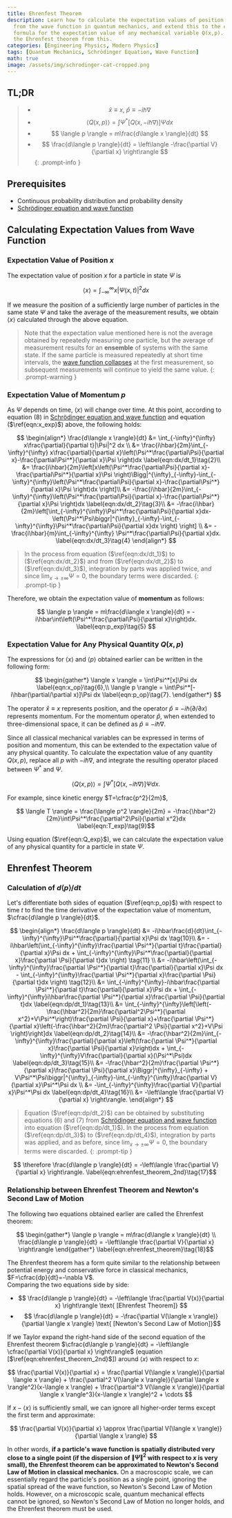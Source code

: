 ```yaml
---
title: Ehrenfest Theorem
description: Learn how to calculate the expectation values of position and momentum
  from the wave function in quantum mechanics, and extend this to the calculation
  formula for the expectation value of any mechanical variable Q(x,p). Then, derive
  the Ehrenfest theorem from this.
categories: [Engineering Physics, Modern Physics]
tags: [Quantum Mechanics, Schrödinger Equation, Wave Function]
math: true
image: /assets/img/schrodinger-cat-cropped.png
---
```

## TL;DR
> - $$ \hat x \equiv x,\ \hat p \equiv -i\hbar\nabla$$
> - $$ \langle Q(x,p) \rangle = \int \Psi^*[Q(x, -i\hbar\nabla)]\Psi dx $$
> - $$ \langle p \rangle = m\frac{d\langle x \rangle}{dt} $$
> - $$ \frac{d\langle p \rangle}{dt} = \left\langle -\frac{\partial V}{\partial x} \right\rangle $$
{: .prompt-info }

## Prerequisites
- Continuous probability distribution and probability density
- [Schrödinger equation and wave function](/posts/schrodinger-equation-and-the-wave-function/)

## Calculating Expectation Values from Wave Function
### Expectation Value of Position $x$
The expectation value of position $x$ for a particle in state $\Psi$ is

$$ \langle x \rangle = \int_{-\infty}^{\infty}x|\Psi(x,t)|^2 dx \label{eqn:x_exp}\tag{1}$$

If we measure the position of a sufficiently large number of particles in the same state $\Psi$ and take the average of the measurement results, we obtain $\langle x \rangle$ calculated through the above equation.

> Note that the expectation value mentioned here is not the average obtained by repeatedly measuring one particle, but the average of measurement results for an **ensemble** of systems with the same state. If the same particle is measured repeatedly at short time intervals, the [wave function collapses](/posts/schrodinger-equation-and-the-wave-function/#measurement-and-collapse-of-the-wave-function) at the first measurement, so subsequent measurements will continue to yield the same value.
{: .prompt-warning }

### Expectation Value of Momentum $p$
As $\Psi$ depends on time, $\langle x \rangle$ will change over time. At this point, according to equation (8) in [Schrödinger equation and wave function](/posts/schrodinger-equation-and-the-wave-function/) and equation ($\ref{eqn:x_exp}$) above, the following holds:

$$ \begin{align*}
\frac{d\langle x \rangle}{dt} &= \int_{-\infty}^{\infty} x\frac{\partial}{\partial t}|\Psi|^2 dx \\
&= \frac{i\hbar}{2m}\int_{-\infty}^{\infty} x\frac{\partial}{\partial x}\left(\Psi^*\frac{\partial\Psi}{\partial x}-\frac{\partial\Psi^*}{\partial x}\Psi \right)dx \label{eqn:dx/dt_1}\tag{2}\\
&= \frac{i\hbar}{2m}\left[x\left(\Psi^*\frac{\partial\Psi}{\partial x}-\frac{\partial\Psi^*}{\partial x}\Psi \right)\Bigg|^{\infty}_{-\infty}-\int_{-\infty}^{\infty}\left(\Psi^*\frac{\partial\Psi}{\partial x}-\frac{\partial\Psi^*}{\partial x}\Psi \right)dx \right]\\
&= -\frac{i\hbar}{2m}\int_{-\infty}^{\infty}\left(\Psi^*\frac{\partial\Psi}{\partial x}-\frac{\partial\Psi^*}{\partial x}\Psi \right)dx \label{eqn:dx/dt_2}\tag{3}\\
&= -\frac{i\hbar}{2m}\left[\int_{-\infty}^{\infty}\Psi^*\frac{\partial\Psi}{\partial x}dx-\left(\Psi^*\Psi\biggr|^{\infty}_{-\infty}-\int_{-\infty}^{\infty}\Psi^*\frac{\partial\Psi}{\partial x}dx \right) \right] \\
&= -\frac{i\hbar}{m}\int_{-\infty}^{\infty} \Psi^*\frac{\partial\Psi}{\partial x}dx. \label{eqn:dx/dt_3}\tag{4}
\end{align*} $$

> In the process from equation ($\ref{eqn:dx/dt_1}$) to ($\ref{eqn:dx/dt_2}$) and from ($\ref{eqn:dx/dt_2}$) to ($\ref{eqn:dx/dt_3}$), integration by parts was applied twice, and since $\lim_{x\rightarrow\pm\infty}\Psi=0$, the boundary terms were discarded.
{: .prompt-tip }

Therefore, we obtain the expectation value of **momentum** as follows:

$$ \langle p \rangle = m\frac{d\langle x \rangle}{dt} = -i\hbar\int\left(\Psi^*\frac{\partial\Psi}{\partial x}\right)dx. \label{eqn:p_exp}\tag{5} $$

### Expectation Value for Any Physical Quantity $Q(x,p)$
The expressions for $\langle x \rangle$ and $\langle p \rangle$ obtained earlier can be written in the following form:

$$ \begin{gather*}
\langle x \rangle = \int\Psi^*[x]\Psi dx \label{eqn:x_op}\tag{6},\\
\langle p \rangle = \int\Psi^*[-i\hbar(\partial/\partial x)]\Psi dx \label{eqn:p_op}\tag{7}.
\end{gather*} $$

The operator $\hat x \equiv x$ represents position, and the operator $\hat p \equiv -i\hbar(\partial/\partial x)$ represents momentum. For the momentum operator $\hat p$, when extended to three-dimensional space, it can be defined as $\hat p \equiv -i\hbar\nabla$.

Since all classical mechanical variables can be expressed in terms of position and momentum, this can be extended to the expectation value of any physical quantity. To calculate the expectation value of any quantity $Q(x,p)$, replace all $p$ with $-i\hbar\nabla$, and integrate the resulting operator placed between $\Psi^*$ and $\Psi$.

$$ \langle Q(x,p) \rangle = \int \Psi^*[Q(x, -i\hbar\nabla)]\Psi dx. \label{eqn:Q_exp}\tag{8}$$

For example, since kinetic energy $T=\cfrac{p^2}{2m}$,

$$ \langle T \rangle = \frac{\langle p^2 \rangle}{2m} = -\frac{\hbar^2}{2m}\int\Psi^*\frac{\partial^2\Psi}{\partial x^2}dx \label{eqn:T_exp}\tag{9}$$

Using equation ($\ref{eqn:Q_exp}$), we can calculate the expectation value of any physical quantity for a particle in state $\Psi$.

## Ehrenfest Theorem
### Calculation of $d\langle p \rangle/dt$
Let's differentiate both sides of equation ($\ref{eqn:p_op}$) with respect to time $t$ to find the time derivative of the expectation value of momentum, $\cfrac{d\langle p \rangle}{dt}$.

$$ \begin{align*}
\frac{d\langle p \rangle}{dt} &= -i\hbar\frac{d}{dt}\int_{-\infty}^{\infty}\Psi^*\frac{\partial}{\partial x}\Psi dx \tag{10}\\
&= -i\hbar\left(\int_{-\infty}^{\infty}\frac{\partial \Psi^*}{\partial t}\frac{\partial}{\partial x}\Psi dx + \int_{-\infty}^{\infty}\Psi^*\frac{\partial}{\partial x}\frac{\partial \Psi}{\partial t}dx \right) \tag{11} \\
&= -i\hbar\left(\int_{-\infty}^{\infty}\frac{\partial \Psi^*}{\partial t}\frac{\partial}{\partial x}\Psi dx - \int_{-\infty}^{\infty}\frac{\partial \Psi^*}{\partial x}\frac{\partial \Psi}{\partial t}dx \right) \tag{12}\\
&= \int_{-\infty}^{\infty}-i\hbar\frac{\partial \Psi^*}{\partial t}\frac{\partial}{\partial x}\Psi dx + \int_{-\infty}^{\infty}i\hbar\frac{\partial \Psi^*}{\partial x}\frac{\partial \Psi}{\partial t}dx \label{eqn:dp/dt_1}\tag{13}\\
&= \int_{-\infty}^{\infty}\left[\left(-\frac{\hbar^2}{2m}\frac{\partial^2\Psi^*}{\partial x^2}+V\Psi^*\right)\frac{\partial \Psi}{\partial x}+\frac{\partial \Psi^*}{\partial x}\left(-\frac{\hbar^2}{2m}\frac{\partial^2 \Psi}{\partial x^2}+V\Psi \right)\right]dx \label{eqn:dp/dt_2}\tag{14}\\
&= -\frac{\hbar^2}{2m}\int_{-\infty}^{\infty}\frac{\partial}{\partial x}\left(\frac{\partial \Psi^*}{\partial x}\frac{\partial \Psi}{\partial x}\right)dx + \int_{-\infty}^{\infty}V\frac{\partial}{\partial x}(\Psi^*\Psi)dx \label{eqn:dp/dt_3}\tag{15}\\
&= -\frac{\hbar^2}{2m}\frac{\partial \Psi^*}{\partial x}\frac{\partial \Psi}{\partial x}\Biggr|^{\infty}_{-\infty} + V\Psi^*\Psi\biggr|^{\infty}_{-\infty}-\int_{-\infty}^{\infty}\frac{\partial V}{\partial x}\Psi^*\Psi dx \\
&= -\int_{-\infty}^{\infty}\frac{\partial V}{\partial x}\Psi^*\Psi dx \label{eqn:dp/dt_4}\tag{16}\\
&= -\left\langle \frac{\partial V}{\partial x} \right\rangle.
\end{align*} $$

> Equation ($\ref{eqn:dp/dt_2}$) can be obtained by substituting equations (6) and (7) from [Schrödinger equation and wave function](/posts/schrodinger-equation-and-the-wave-function/) into equation ($\ref{eqn:dp/dt_1}$). In the process from equation ($\ref{eqn:dp/dt_3}$) to ($\ref{eqn:dp/dt_4}$), integration by parts was applied, and as before, since $\lim_{x\rightarrow\pm\infty}\Psi=0$, the boundary terms were discarded.
{: .prompt-tip }

$$ \therefore \frac{d\langle p \rangle}{dt} = -\left\langle \frac{\partial V}{\partial x} \right\rangle. \label{eqn:ehrenfest_theorem_2nd}\tag{17}$$

### Relationship between Ehrenfest Theorem and Newton's Second Law of Motion
The following two equations obtained earlier are called the Ehrenfest theorem:

$$ \begin{gather*}
\langle p \rangle = m\frac{d\langle x \rangle}{dt} \\
\frac{d\langle p \rangle}{dt} = -\left\langle \frac{\partial V}{\partial x} \right\rangle 
\end{gather*} \label{eqn:ehrenfest_theorem}\tag{18}$$

The Ehrenfest theorem has a form quite similar to the relationship between potential energy and conservative force in classical mechanics, $F=\cfrac{dp}{dt}=-\nabla V$.  
Comparing the two equations side by side:

- $$ \frac{d\langle p \rangle}{dt} = -\left\langle \frac{\partial V(x)}{\partial x} \right\rangle \text{ [Ehrenfest Theorem]} $$
- $$ \frac{d\langle p \rangle}{dt} = -\frac{\partial V(\langle x \rangle)}{\partial \langle x \rangle} \text{ [Newton's Second Law of Motion]}$$

If we Taylor expand the right-hand side of the second equation of the Ehrenfest theorem $\cfrac{d\langle p \rangle}{dt} = -\left\langle \cfrac{\partial V(x)}{\partial x} \right\rangle$ (equation [$\ref{eqn:ehrenfest_theorem_2nd}$]) around $\langle x \rangle$ with respect to $x$:

$$ \frac{\partial V(x)}{\partial x} = \frac{\partial V(\langle x \rangle)}{\partial \langle x \rangle} + \frac{\partial^2 V(\langle x \rangle)}{\partial \langle x \rangle^2}(x-\langle x \rangle) + \frac{\partial^3 V(\langle x \rangle)}{\partial \langle x \rangle^3}(x-\langle x \rangle)^2 + \cdots $$

If $x-\langle x \rangle$ is sufficiently small, we can ignore all higher-order terms except the first term and approximate:

$$ \frac{\partial V(x)}{\partial x} \approx \frac{\partial V(\langle x \rangle)}{\partial \langle x \rangle} $$

In other words, **if a particle's wave function is spatially distributed very close to a single point (if the dispersion of $\|\Psi\|^2$ with respect to $x$ is very small), the Ehrenfest theorem can be approximated to Newton's Second Law of Motion in classical mechanics.** On a macroscopic scale, we can essentially regard the particle's position as a single point, ignoring the spatial spread of the wave function, so Newton's Second Law of Motion holds. However, on a microscopic scale, quantum mechanical effects cannot be ignored, so Newton's Second Law of Motion no longer holds, and the Ehrenfest theorem must be used.
